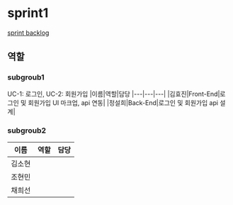 # sprint1
[sprint backlog](./spring_backlog.md)
## 역할

### subgroub1

UC-1: 로그인, UC-2: 회원가입
|이름|역할|담당
|---|---|---|
|김효진|Front-End|로그인 및 회원가입 UI 마크업, api 연동|
|정설희|Back-End|로그인 및 회원가입 api 설계|


### subgroub2

| 이름   | 역할 | 담당 |
| ------ | ---- | ---- |
| 김소현 |      |      |
| 조현민 |      |      |
| 채희선 |      |      |
